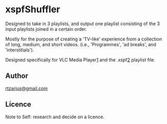 # xspfShuffler
Designed to take in 3 playlists, and output one playlist consisting of 
the 3 input playlists joined in a certain order.

Mostly for the purpose of creating a 'TV-like' experience from a 
collection of long, medium, and short videos. (i.e., 'Programmes', 
'ad breaks', and 'interstitials'). 

Designed specifically for VLC Media Player[1] and the .xspf[2] playlist file.

[1]: http://videolan.org
[2]: http://xspf.org/

## Author
rtzarius@gmail.com

## Licence
Note to Self: research and decide on a licence.